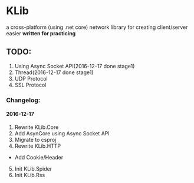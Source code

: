 # KLib
a cross-platform (using .net core) network library for creating client/server easier
**written for practicing**
## TODO:
1. Using Async Socket API(2016-12-17 done stage1)
2. Thread(2016-12-17 done stage1)
3. UDP Protocol
4. SSL Protocol
### Changelog:
#### 2016-12-17
1. Rewrite KLib.Core
2. Add AsynCore using Async Socket API
3. Migrate to csproj
4. Rewrite KLib.HTTP
* Add Cookie/Header
5. Init KLib.Spider 
6. Init KLib.Rss
